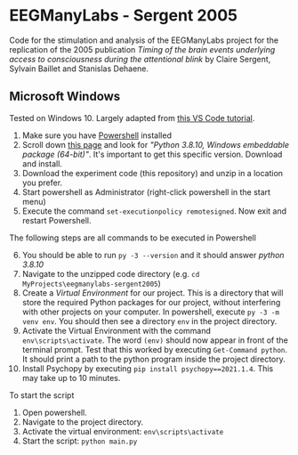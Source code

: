 # EEGManyLabs - Sergent 2005
Code for the stimulation and analysis of the EEGManyLabs project for the replication of the 2005 publication *Timing of the brain events underlying access to consciousness during the attentional blink* by Claire Sergent, Sylvain Baillet and Stanislas Dehaene.


## Microsoft Windows
Tested on Windows 10. Largely adapted from [this VS Code tutorial](https://code.visualstudio.com/docs/python/python-tutorial).

1. Make sure you have [Powershell](https://docs.microsoft.com/en-us/powershell/scripting/overview?view=powershell-7.2) installed
2. Scroll down [this page](https://www.python.org/downloads/windows/) and look for *"Python 3.8.10, Windows embeddable package (64-bit)"*. It's important to get this specific version. Download and install.
3. Download the experiment code (this repository) and unzip in a location you prefer.
4. Start powershell as Administrator (right-click powershell in the start menu)
5. Execute the command `set-executionpolicy remotesigned`. Now exit and restart Powershell.

The following steps are all commands to be executed in Powershell

6. You should be able to run `py -3 --version` and it should answer *python 3.8.10*
7. Navigate to the unzipped code directory (e.g. `cd MyProjects\eegmanylabs-sergent2005`)
8. Create a *Virtual Environment* for our project. This is a directory that will store the required Python packages for our project, without interfering with other projects on your computer. In powershell, execute `py -3 -m venv env`. You should then see a directory `env` in the project directory.
9. Activate the Virtual Environment with the command `env\scripts\activate`. The word `(env)` should now appear in front of the terminal prompt. Test that this worked by executing `Get-Command python`. It should print a path to the python program inside the project directory.
10. Install Psychopy by executing `pip install psychopy==2021.1.4`. This may take up to 10 minutes.

To start the script
1. Open powershell.
2. Navigate to the project directory.
3. Activate the virtual environment: `env\scripts\activate`
4. Start the script: `python main.py`
